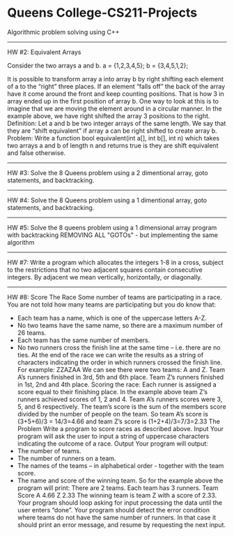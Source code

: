 # Queens College-CS211-Projects
Algorithmic problem solving using C++

____________________________________________________________________________________________________________________________

HW #2: Equivalent Arrays

Consider the two arrays a and b.
a = {1,2,3,4,5};
b = {3,4,5,1,2};

  It is possible to transform array a into array b by right shifting each element of a to the “right” three places. If an element “falls off” the back of the array have it come around the front and keep counting positions. That is how 3 in array ended up in the first position of array b. One way to look at this is to imagine that we are moving the element around in a circular manner.
  In the example above, we have right shifted the array 3 positions to the right.
Definition: Let a and b be two integer arrays of the same length. We say that they are “shift equivalent” if array a can be right shifted to create array b.
  Problem: Write a function bool equivalent(int a[], int b[], int n) which takes two arrays a and b of length n and returns true is they are shift equivalent and false otherwise.

____________________________________________________________________________________________________________________________

HW #3: Solve the 8 Queens problem using a 2 dimentional array, goto statements, and backtracking.

____________________________________________________________________________________________________________________________

HW #4: Solve the 8 Queens problem using a 1 dimentional array, goto statements, and backtracking.

____________________________________________________________________________________________________________________________

HW #5: Solve the 8 queens problem using a 1 dimensional array program with backtracking REMOVING ALL "GOTOs" - but implementing the same algorithm

____________________________________________________________________________________________________________________________

HW #7: Write a program which allocates the integers 1-8 in a cross, subject to the restrictions that no two adjacent squares contain consecutive integers.
By adjacent we mean vertically, horizontally, or diagonally.

____________________________________________________________________________________________________________________________

HW #8: Score The Race
 Some number of teams are participating in a race. You are not told how many teams are participating but you do know that:
  - Each team has a name, which is one of the uppercase letters A-Z.
  - No two teams have the same name, so there are a maximum number of 26 teams.
  - Each team has the same number of members.
  - No two runners cross the finish line at the same time – i.e. there are no ties.
At the end of the race we can write the results as a string of characters indicating the order in which runners crossed the finish line.
For example: ZZAZAA
We can see there were two teams: A and Z. Team A’s runners finished in 3rd, 5th and 6th place. Team Z’s runners finished in 1st, 2nd and 4th place.
Scoring the race:
Each runner is assigned a score equal to their finishing place. In the example above team Z’s runners achieved scores of 1, 2 and 4. Team A’s runners scores were 3, 5, and 6 respectively.
The team’s score is the sum of the members score divided by the number of people on the team. So team A’s score is (3+5+6)/3 = 14/3=4.66 and team Z’s score is (1+2+4)/3=7/3=2.33
The Problem
Write a program to score races as described above.
Input
Your program will ask the user to input a string of uppercase characters indicating the outcome of a race.
Output
Your program will output:
  - The number of teams.
  - The number of runners on a team.
  - The names of the teams – in alphabetical order - together with the team score.
  - The name and score of the winning team.
So for the example above the program will print: There are 2 teams.
Each team has 3 runners.
Team Score
A 4.66 Z 2.33
The winning team is team Z with a score of 2.33.
Your program should loop asking for input processing the data until the user enters “done”.
Your program should detect the error condition where teams do not have the same number of runners. In that case it should print an error message, and resume by requesting the next input.
